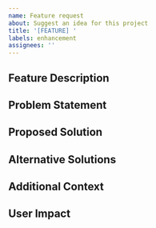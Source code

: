 ```yaml
---
name: Feature request
about: Suggest an idea for this project
title: '[FEATURE] '
labels: enhancement
assignees: ''
---
```


## Feature Description
<!-- A clear and concise description of what you want to happen. -->

## Problem Statement
<!-- A clear and concise description of what problem this feature would solve. -->
<!-- Example: I'm always frustrated when [...] -->

## Proposed Solution
<!-- A clear and concise description of what you want to happen. -->

## Alternative Solutions
<!-- A clear and concise description of any alternative solutions or features you've considered. -->

## Additional Context
<!-- Add any other context or screenshots about the feature request here. -->

## User Impact
<!-- Describe how this feature would improve the user experience. --> 